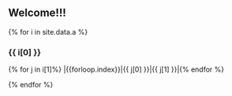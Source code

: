 ## Welcome!!!




{% for i in site.data.a %}
### {{ i[0] }}
{% for j in i[1]%}
|{{forloop.index}}|{{ j[0] }}|{{ j[1] }}|{% endfor %}

{% endfor %}

